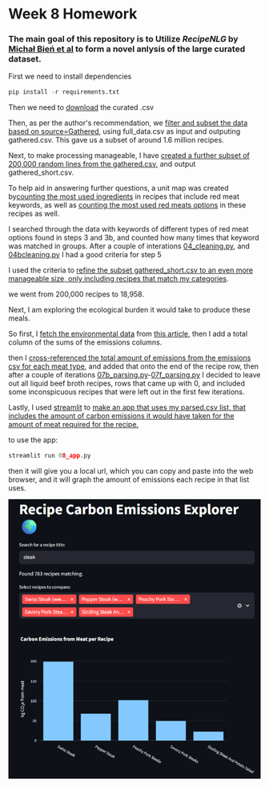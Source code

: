 # Week 8 Homework

### The main goal of this repository is to Utilize *RecipeNLG* by [Michał Bień et al](https://aclanthology.org/2020.inlg-1.4/) to form a novel anlysis of the large curated dataset. 


First we need to install dependencies

```python
pip install -r requirements.txt
```

Then we need to [download](https://recipenlg.cs.put.poznan.pl/) the curated .csv


Then, as per the author's recommendation, we [filter and subset the data based on source=Gathered](https://github.com/Aswystun/CBC/blob/main/Week8/Week8/data/01_data.py), using full_data.csv as input and outputing gathered.csv. This gave us a subset of around 1.6 million recipes.

Next, to make processing manageable, I have [created a further subset of 200,000 random lines from the gathered.csv](https://github.com/Aswystun/CBC/blob/main/Week8/Week8/data/02_subset.py), and output gathered_short.csv.


To help aid in answering further questions, a unit map was created by[counting the most used ingredients](https://github.com/Aswystun/CBC/blob/main/Week8/Week8/data/03_unit_map_creation.py) in recipes that include red meat keywords, as well as [counting the most used red meats options](https://github.com/Aswystun/CBC/blob/main/Week8/Week8/data/03b_unit_map_creation.py) in these recipes as well. 


 I searched through the data with keywords of different types of red meat options found in steps 3 and 3b, and counted how many times that keyword was matched in groups. After a couple of interations [04_cleaning.py](https://github.com/Aswystun/CBC/blob/main/Week8/Week8/data/04_cleaning.py), and [04bcleaning.py](https://github.com/Aswystun/CBC/blob/main/Week8/Week8/data/04b_cleaning.py) I had a good criteria for step 5

I used the criteria to [refine the subset gathered_short.csv to an even more manageable size, only including recipes that match my categories](https://github.com/Aswystun/CBC/blob/main/Week8/Week8/data/05_refiner.py). 

we went from 200,000 recipes to 18,958.

Next, I am exploring the ecological burden it would take to produce these meals.

So first, I [fetch the environmental data](http://github.com/Aswystun/CBC/blob/main/Week8/Week8/data/06_emissions.py) from [this article](https://ourworldindata.org/grapher/food-emissions-supply-chain), then I add a total column of the sums of the emissions columns.


then I [cross-referenced the total amount of emissions from the emissions csv for each meat type](https://github.com/Aswystun/CBC/blob/main/Week8/Week8/data/07_parsing.py),
and added that onto the end of the recipe row, then after a couple of iterations [07b_parsing.py](https://github.com/Aswystun/CBC/blob/main/Week8/Week8/data/07b_parsing.py)-[07f_parsing.py](https://github.com/Aswystun/CBC/blob/main/Week8/Week8/data/07f_parsing.py) I decided to leave out all liquid beef broth recipes, rows that came up with 0, and included some inconspicuous recipes that were left out in the first few iterations.


Lastly,
I used [streamlit](https://streamlit.io/) to [make an app that uses my parsed.csv list, that includes the amount of carbon emissions it would have taken for the amount of meat required for the recipe.](https://github.com/Aswystun/CBC/blob/main/Week8/Week8/data/08_app.py) 

to use the app:

```python
streamlit run 08_app.py
```
then it will give you a local url, which you can copy and paste into the web browser, and it will graph the amount of emissions each recipe in that list uses. 


![Example of streamlit app working with emessions data](Streamlit_example.png)
